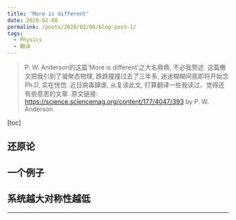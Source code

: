 ```yaml
---
title: 'More is different'
date: 2020-02-08
permalink: /posts/2020/02/08/blog-post-1/
tags:
  - Physics
  - 翻译
---
```


 > P. W. Anderson的这篇'More is different'之大名鼎鼎, 不必我赘述. 这篇檄文把我引到了凝聚态物理, 跌跌撞撞过去了三年多, 迷迷糊糊间竟即将开始念Ph.D, 实在恍惚. 近日病毒肆虐, 从复读此文, 打算翻译一些我读过、觉得还有些意思的文章. 原文链接: https://science.sciencemag.org/content/177/4047/393 by P. W. Anderson

[toc]

## 还原论

## 一个例子

## 系统越大对称性越低

------